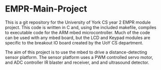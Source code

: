 # EMPR-Main-Project

This is a git repository for the University of York CS year 2 EMPR module project. This code is written in C and, using the included makefile, compiles to executable code for the ARM mbed microcontroller. Much of the code can be used with any mbed board, but the LCD and Keypad modules are specific to the breakout IO board created by the UoY CS department.

The aim of this project is to use the mbed to drive a distance-detecting sensor platform. The sensor platform uses a PWM controlled servo motor, and ADC controller IR blaster and receiver, and and ultrasound detector.

